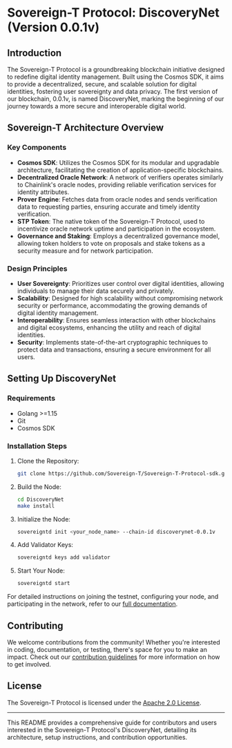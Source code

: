 # Sovereign-T Protocol: DiscoveryNet (Version 0.0.1v)

## Introduction

The Sovereign-T Protocol is a groundbreaking blockchain initiative designed to redefine digital identity management. Built using the Cosmos SDK, it aims to provide a decentralized, secure, and scalable solution for digital identities, fostering user sovereignty and data privacy. The first version of our blockchain, 0.0.1v, is named DiscoveryNet, marking the beginning of our journey towards a more secure and interoperable digital world.

## Sovereign-T Architecture Overview

### Key Components

- **Cosmos SDK**: Utilizes the Cosmos SDK for its modular and upgradable architecture, facilitating the creation of application-specific blockchains.
- **Decentralized Oracle Network**: A network of verifiers operates similarly to Chainlink's oracle nodes, providing reliable verification services for identity attributes.
- **Prover Engine**: Fetches data from oracle nodes and sends verification data to requesting parties, ensuring accurate and timely identity verification.
- **STP Token**: The native token of the Sovereign-T Protocol, used to incentivize oracle network uptime and participation in the ecosystem.
- **Governance and Staking**: Employs a decentralized governance model, allowing token holders to vote on proposals and stake tokens as a security measure and for network participation.

### Design Principles

- **User Sovereignty**: Prioritizes user control over digital identities, allowing individuals to manage their data securely and privately.
- **Scalability**: Designed for high scalability without compromising network security or performance, accommodating the growing demands of digital identity management.
- **Interoperability**: Ensures seamless interaction with other blockchains and digital ecosystems, enhancing the utility and reach of digital identities.
- **Security**: Implements state-of-the-art cryptographic techniques to protect data and transactions, ensuring a secure environment for all users.

## Setting Up DiscoveryNet

### Requirements

- Golang >=1.15
- Git
- Cosmos SDK

### Installation Steps

1. Clone the Repository:
   ```bash
   git clone https://github.com/Sovereign-T/Sovereign-T-Protocol-sdk.git
   ```

2. Build the Node:
   ```bash
   cd DiscoveryNet
   make install
   ```

3. Initialize the Node:
   ```bash
   sovereigntd init <your_node_name> --chain-id discoverynet-0.0.1v
   ```

4. Add Validator Keys:
   ```bash
   sovereigntd keys add validator
   ```

5. Start Your Node:
   ```bash
   sovereigntd start
   ```

For detailed instructions on joining the testnet, configuring your node, and participating in the network, refer to our [full documentation](https://develop.sovereignty.one/).

## Contributing

We welcome contributions from the community! Whether you're interested in coding, documentation, or testing, there's space for you to make an impact. Check out our [contribution guidelines](contribution.md) for more information on how to get involved.

## License

The Sovereign-T Protocol is licensed under the [Apache 2.0 License](LICENSE).

---

This README provides a comprehensive guide for contributors and users interested in the Sovereign-T Protocol's DiscoveryNet, detailing its architecture, setup instructions, and contribution opportunities.
